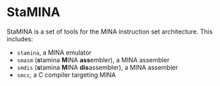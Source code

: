 # StaMINA

StaMINA is a set of tools for the MINA instruction set architecture. This includes:

* `stamina`, a MINA emulator
* `smasm` (**s**tamina **M**INA **ass**embler), a MINA assembler
* `smdis` (**s**tamina **M**INA **dis**assembler), a MINA assembler
* `smcc`, a C compiler targeting MINA

